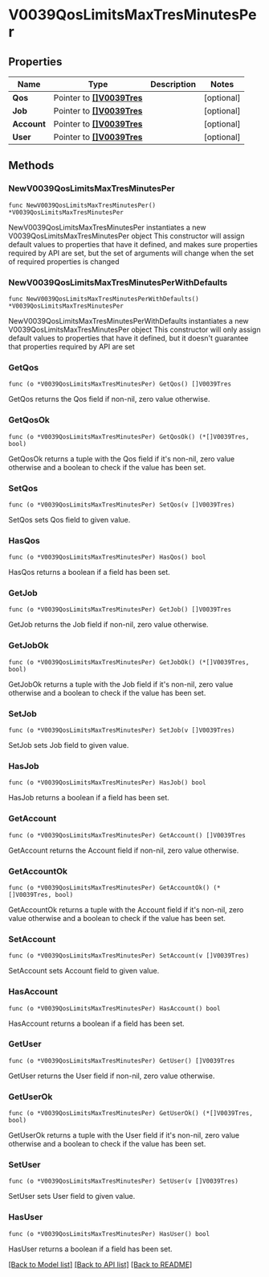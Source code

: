 # V0039QosLimitsMaxTresMinutesPer

## Properties

Name | Type | Description | Notes
------------ | ------------- | ------------- | -------------
**Qos** | Pointer to [**[]V0039Tres**](V0039Tres.md) |  | [optional] 
**Job** | Pointer to [**[]V0039Tres**](V0039Tres.md) |  | [optional] 
**Account** | Pointer to [**[]V0039Tres**](V0039Tres.md) |  | [optional] 
**User** | Pointer to [**[]V0039Tres**](V0039Tres.md) |  | [optional] 

## Methods

### NewV0039QosLimitsMaxTresMinutesPer

`func NewV0039QosLimitsMaxTresMinutesPer() *V0039QosLimitsMaxTresMinutesPer`

NewV0039QosLimitsMaxTresMinutesPer instantiates a new V0039QosLimitsMaxTresMinutesPer object
This constructor will assign default values to properties that have it defined,
and makes sure properties required by API are set, but the set of arguments
will change when the set of required properties is changed

### NewV0039QosLimitsMaxTresMinutesPerWithDefaults

`func NewV0039QosLimitsMaxTresMinutesPerWithDefaults() *V0039QosLimitsMaxTresMinutesPer`

NewV0039QosLimitsMaxTresMinutesPerWithDefaults instantiates a new V0039QosLimitsMaxTresMinutesPer object
This constructor will only assign default values to properties that have it defined,
but it doesn't guarantee that properties required by API are set

### GetQos

`func (o *V0039QosLimitsMaxTresMinutesPer) GetQos() []V0039Tres`

GetQos returns the Qos field if non-nil, zero value otherwise.

### GetQosOk

`func (o *V0039QosLimitsMaxTresMinutesPer) GetQosOk() (*[]V0039Tres, bool)`

GetQosOk returns a tuple with the Qos field if it's non-nil, zero value otherwise
and a boolean to check if the value has been set.

### SetQos

`func (o *V0039QosLimitsMaxTresMinutesPer) SetQos(v []V0039Tres)`

SetQos sets Qos field to given value.

### HasQos

`func (o *V0039QosLimitsMaxTresMinutesPer) HasQos() bool`

HasQos returns a boolean if a field has been set.

### GetJob

`func (o *V0039QosLimitsMaxTresMinutesPer) GetJob() []V0039Tres`

GetJob returns the Job field if non-nil, zero value otherwise.

### GetJobOk

`func (o *V0039QosLimitsMaxTresMinutesPer) GetJobOk() (*[]V0039Tres, bool)`

GetJobOk returns a tuple with the Job field if it's non-nil, zero value otherwise
and a boolean to check if the value has been set.

### SetJob

`func (o *V0039QosLimitsMaxTresMinutesPer) SetJob(v []V0039Tres)`

SetJob sets Job field to given value.

### HasJob

`func (o *V0039QosLimitsMaxTresMinutesPer) HasJob() bool`

HasJob returns a boolean if a field has been set.

### GetAccount

`func (o *V0039QosLimitsMaxTresMinutesPer) GetAccount() []V0039Tres`

GetAccount returns the Account field if non-nil, zero value otherwise.

### GetAccountOk

`func (o *V0039QosLimitsMaxTresMinutesPer) GetAccountOk() (*[]V0039Tres, bool)`

GetAccountOk returns a tuple with the Account field if it's non-nil, zero value otherwise
and a boolean to check if the value has been set.

### SetAccount

`func (o *V0039QosLimitsMaxTresMinutesPer) SetAccount(v []V0039Tres)`

SetAccount sets Account field to given value.

### HasAccount

`func (o *V0039QosLimitsMaxTresMinutesPer) HasAccount() bool`

HasAccount returns a boolean if a field has been set.

### GetUser

`func (o *V0039QosLimitsMaxTresMinutesPer) GetUser() []V0039Tres`

GetUser returns the User field if non-nil, zero value otherwise.

### GetUserOk

`func (o *V0039QosLimitsMaxTresMinutesPer) GetUserOk() (*[]V0039Tres, bool)`

GetUserOk returns a tuple with the User field if it's non-nil, zero value otherwise
and a boolean to check if the value has been set.

### SetUser

`func (o *V0039QosLimitsMaxTresMinutesPer) SetUser(v []V0039Tres)`

SetUser sets User field to given value.

### HasUser

`func (o *V0039QosLimitsMaxTresMinutesPer) HasUser() bool`

HasUser returns a boolean if a field has been set.


[[Back to Model list]](../README.md#documentation-for-models) [[Back to API list]](../README.md#documentation-for-api-endpoints) [[Back to README]](../README.md)


